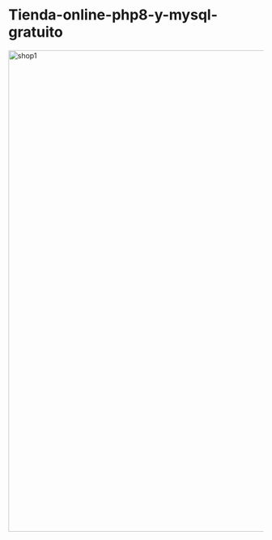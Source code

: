 # Tienda-online-php8-y-mysql-gratuito
<img width="950" alt="shop1" src="https://github.com/SistemasGratis/Tienda-online-php8-y-mysql-gratuito/assets/88554898/2b93b141-e650-49d6-88f5-cf700f87b7c9">
